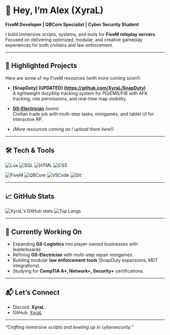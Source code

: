 # 👋 Hey, I’m Alex (XyraL)

**FiveM Developer | QBCore Specialist | Cyber Security Student**

I build immersive scripts, systems, and tools for **FiveM roleplay servers**.  
Focused on delivering optimized, modular, and creative gameplay experiences for both civilians and law enforcement.

---

## 🚓 Highlighted Projects
Here are some of my FiveM resources (with more coming soon!):

- **[SnapDuty] (UPDATED) (https://github.com/XyraL/SnapDuty)**  
  A lightweight duty/blip tracking system for PD/EMS/FIB with AFK tracking, role permissions, and real-time map visibility.

- **[GS-Electrician](https://github.com/XyraL/GS-Electrician)** _(soon)_  
  Civilian trade job with multi-step tasks, minigames, and tablet UI for interactive RP.

- *(More resources coming as I upload them here!)*

---

## 🛠️ Tech & Tools
![Lua](https://img.shields.io/badge/Lua-2C2D72?style=for-the-badge&logo=lua&logoColor=white)
![SQL](https://img.shields.io/badge/SQL-003B57?style=for-the-badge&logo=databricks&logoColor=white)
![HTML](https://img.shields.io/badge/HTML-E34F26?style=for-the-badge&logo=html5&logoColor=white)
![CSS](https://img.shields.io/badge/CSS-1572B6?style=for-the-badge&logo=css3&logoColor=white)

![FiveM](https://img.shields.io/badge/FiveM-FF5700?style=for-the-badge&logo=rockstar-games&logoColor=white)
![QBCore](https://img.shields.io/badge/QBCore-1E1E1E?style=for-the-badge&logo=lua&logoColor=blue)
![VSCode](https://img.shields.io/badge/VS_Code-007ACC?style=for-the-badge&logo=visual-studio-code&logoColor=white)
![Git](https://img.shields.io/badge/Git-F05032?style=for-the-badge&logo=git&logoColor=white)

---

## 📈 GitHub Stats
![XyraL's GitHub stats](https://github-readme-stats.vercel.app/api?username=XyraL&show_icons=true&theme=tokyonight)
![Top Langs](https://github-readme-stats.vercel.app/api/top-langs/?username=XyraL&layout=compact&theme=tokyonight)

---

## 🎯 Currently Working On
- Expanding **GS-Logistics** into player-owned businesses with leaderboards.  
- Refining **GS-Electrician** with multi-step repair minigames.  
- Building modular **law enforcement tools** (SnapDuty expansions, MDT integrations).  
- Studying for **CompTIA A+, Network+, Security+** certifications.

---

## 📬 Let’s Connect
- Discord: **XyraL**  
- GitHub: [XyraL](https://github.com/XyraL)

---

_“Crafting immersive scripts and leveling up in cybersecurity.”_

